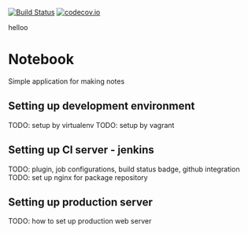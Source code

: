 [![Build Status](http://sjudeu.sk:8080/buildStatus/icon?job=notebook-unit-tests)](http://sjudeu.sk:8080/job/notebook-unit-tests/)
[![codecov.io](https://codecov.io/github/mirobeka/notebook/coverage.svg?branch=master)](https://codecov.io/github/mirobeka/notebook?branch=master)

helloo
# Notebook
Simple application for making notes

## Setting up development environment
TODO: setup by virtualenv
TODO: setup by vagrant

## Setting up CI server - jenkins
TODO: plugin, job configurations, build status badge, github integration
TODO: set up nginx for package repository

## Setting up production server
TODO: how to set up production web server

